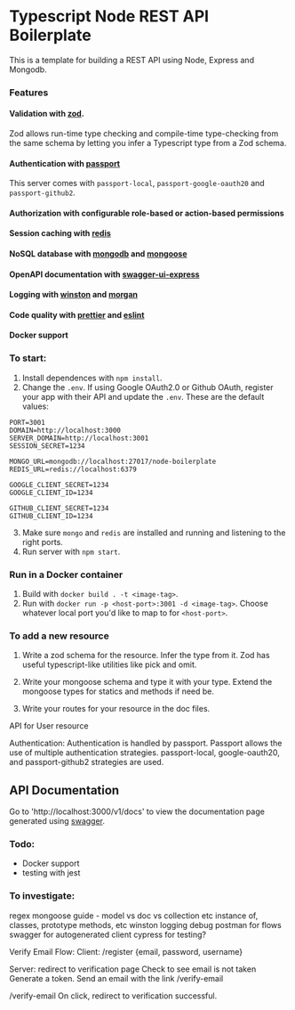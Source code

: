 # Typescript Node REST API Boilerplate

This is a template for building a REST API using Node, Express and Mongodb.

### Features
#### **Validation** with [zod](). 

Zod allows run-time type checking and compile-time type-checking from the same schema by letting you infer a Typescript type from a Zod schema. 


#### **Authentication** with [passport]() 
This server comes with ```passport-local```, ```passport-google-oauth20``` and ```passport-github2```.

#### **Authorization**  with configurable role-based or action-based permissions 


#### **Session caching** with [redis]() 
#### **NoSQL database** with [mongodb]() and [mongoose]() 
#### **OpenAPI documentation** with [swagger-ui-express]() 
#### **Logging** with [winston]() and [morgan]() 
#### **Code quality** with [prettier]() and [eslint]()
#### **Docker support**

### To start:

1. Install dependences with ```npm install```.
2. Change the ```.env```.   If using Google OAuth2.0 or Github OAuth, register your app with their API and update the ```.env```. These are the default values:
  ```
  PORT=3001
  DOMAIN=http://localhost:3000
  SERVER_DOMAIN=http://localhost:3001
  SESSION_SECRET=1234

  MONGO_URL=mongodb://localhost:27017/node-boilerplate
  REDIS_URL=redis://localhost:6379

  GOOGLE_CLIENT_SECRET=1234
  GOOGLE_CLIENT_ID=1234

  GITHUB_CLIENT_SECRET=1234
  GITHUB_CLIENT_ID=1234
  ```


3. Make sure ```mongo``` and ```redis``` are installed and running and listening to the right ports.
2. Run server with ```npm start```.

### Run in a Docker container
1. Build with ```docker build . -t <image-tag>```. 
2. Run with ```docker run -p <host-port>:3001 -d <image-tag>```. Choose whatever local port you'd like to map to for ```<host-port>```.

### To add a new resource

1. Write a zod schema for the resource. Infer the type from it. Zod has useful typescript-like utilities like pick and omit.

2. Write your mongoose schema and type it with your type. Extend the mongoose types for statics and methods if need be.

3. Write your routes for your resource in the doc files.









API for User resource

Authentication: 
Authentication is handled by passport. Passport allows the use of multiple authentication strategies. passport-local, google-oauth20, and passport-github2 strategies are used. 

## API Documentation
Go to 'http://localhost:3000/v1/docs' to view the documentation page generated using [swagger]().

### Todo:
- Docker support
- testing with jest

### To investigate:
regex
mongoose guide - model vs doc vs collection etc
instance of, classes, prototype methods, etc
winston logging debug
postman for flows
swagger for autogenerated client
cypress for testing?








Verify Email Flow: Client: /register {email, password, username}

Server: redirect to verification page Check to see email is not taken Generate a token. Send an email with the link /verify-email

/verify-email On click, redirect to verification successful.
